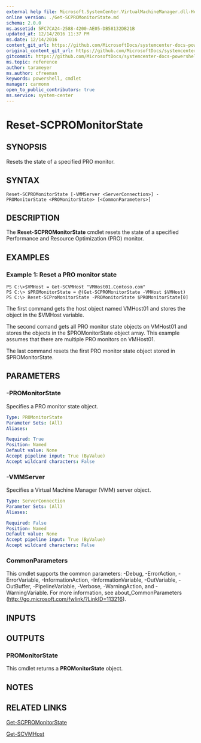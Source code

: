 ```yaml
---
external help file: Microsoft.SystemCenter.VirtualMachineManager.dll-Help.xml
online version: ./Get-SCPROMonitorState.md
schema: 2.0.0
ms.assetid: 5FC7CA24-2588-4200-AE05-DB58132DB21B
updated_at: 12/14/2016 11:37 PM
ms.date: 12/14/2016
content_git_url: https://github.com/MicrosoftDocs/systemcenter-docs-powershell/blob/master/systemcenter-cmdlets/SystemCenter2016/VirtualMachineManager/v1/Reset-SCPROMonitorState.md
original_content_git_url: https://github.com/MicrosoftDocs/systemcenter-docs-powershell/blob/master/systemcenter-cmdlets/SystemCenter2016/VirtualMachineManager/v1/Reset-SCPROMonitorState.md
gitcommit: https://github.com/MicrosoftDocs/systemcenter-docs-powershell/blob/ddd0fefc9adaabb9394eb6c21b33370913d1830d/systemcenter-cmdlets/SystemCenter2016/VirtualMachineManager/v1/Reset-SCPROMonitorState.md
ms.topic: reference
author: tarameyer
ms.author: cfreeman
keywords: powershell, cmdlet
manager: carmonm
open_to_public_contributors: true
ms.service: system-center
---
```


# Reset-SCPROMonitorState

## SYNOPSIS
Resets the state of a specified PRO monitor.

## SYNTAX

```
Reset-SCPROMonitorState [-VMMServer <ServerConnection>] -PROMonitorState <PROMonitorState> [<CommonParameters>]
```

## DESCRIPTION
The **Reset-SCPROMonitorState** cmdlet resets the state of a specified Performance and Resource Optimization (PRO) monitor.

## EXAMPLES

### Example 1: Reset a PRO monitor state
```
PS C:\>$VMHost = Get-SCVMHost "VMHost01.Contoso.com"
PS C:\> $PROMonitorState = @(Get-SCPROMonitorState -VMHost $VMHost)
PS C:\> Reset-SCProMonitorState -PROMonitorState $PROMonitorState[0]
```

The first command gets the host object named VMHost01 and stores the object in the $VMHost variable.

The second comand gets all PRO monitor state objects on VMHost01 and stores the objects in the $PROMonitorState object array.
This example assumes that there are multiple PRO monitors on VMHost01.

The last command resets the first PRO monitor state object stored in $PROMonitorState.

## PARAMETERS

### -PROMonitorState
Specifies a PRO monitor state object.

```yaml
Type: PROMonitorState
Parameter Sets: (All)
Aliases: 

Required: True
Position: Named
Default value: None
Accept pipeline input: True (ByValue)
Accept wildcard characters: False
```

### -VMMServer
Specifies a Virtual Machine Manager (VMM) server object.

```yaml
Type: ServerConnection
Parameter Sets: (All)
Aliases: 

Required: False
Position: Named
Default value: None
Accept pipeline input: True (ByValue)
Accept wildcard characters: False
```

### CommonParameters
This cmdlet supports the common parameters: -Debug, -ErrorAction, -ErrorVariable, -InformationAction, -InformationVariable, -OutVariable, -OutBuffer, -PipelineVariable, -Verbose, -WarningAction, and -WarningVariable. For more information, see about_CommonParameters (http://go.microsoft.com/fwlink/?LinkID=113216).

## INPUTS

## OUTPUTS

### PROMonitorState
This cmdlet returns a **PROMonitorState** object.

## NOTES

## RELATED LINKS

[Get-SCPROMonitorState](xref:SystemCenter2016/VirtualMachineManager/v1/Get-SCPROMonitorState.md)

[Get-SCVMHost](xref:SystemCenter2016/VirtualMachineManager/v1/Get-SCVMHost.md)

